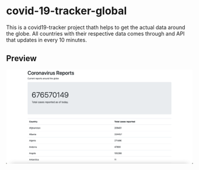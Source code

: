 # covid-19-tracker-global 



This is a covid19-tracker project thath helps to get the actual data around the globe. All countries with their respective data comes through and API that updates in every 10 minutes.
## Preview
![Alt text](screenshot.png "Optional Title")

